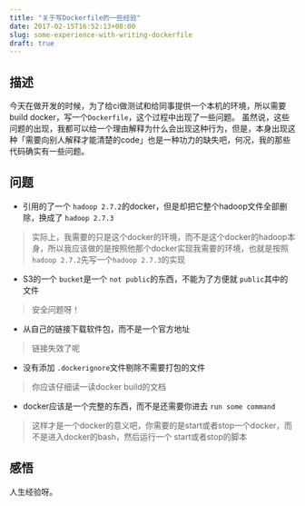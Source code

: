 ```yaml
---
title: "关于写Dockerfile的一些经验"
date: 2017-02-15T16:52:13+08:00
slug: some-experience-with-writing-dockerfile
draft: true
---
```


## 描述
今天在做开发的时候，为了给ci做测试和给同事提供一个本机的环境，所以需要build docker，写一个`Dockerfile`，这个过程中出现了一些问题。
虽然说，这些问题的出现，我都可以给一个理由解释为什么会出现这种行为，但是，本身出现这种「需要向别人解释才能清楚的code」也是一种功力的缺失吧，何况，我的那些代码确实有一些问题。

## 问题
* 引用的了一个 `hadoop 2.7.2`的docker，但是却把它整个hadoop文件全部删除，换成了 `hadoop 2.7.3`

> 实际上，我需要的只是这个docker的环境，而不是这个docker的hadoop本身，所以我应该做的是按照他那个docker实现我需要的环境，也就是按照`hadoop 2.7.2`先写一个`hadoop 2.7.3`的实现

* S3的一个 `bucket`是一个 `not public`的东西，不能为了方便就 `public`其中的文件

> 安全问题呀！

* 从自己的链接下载软件包，而不是一个官方地址

> 链接失效了呢

* 没有添加 `.dockerignore`文件剔除不需要打包的文件

> 你应该仔细读一读docker build的文档

* docker应该是一个完整的东西，而不是还需要你进去 `run some command`

> 这样才是一个docker的意义吧，你需要的是start或者stop一个docker，而不是进入docker的bash，然后运行一个 start或者stop的脚本

## 感悟

人生经验呀。